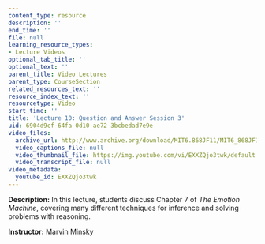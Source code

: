 ```yaml
---
content_type: resource
description: ''
end_time: ''
file: null
learning_resource_types:
- Lecture Videos
optional_tab_title: ''
optional_text: ''
parent_title: Video Lectures
parent_type: CourseSection
related_resources_text: ''
resource_index_text: ''
resourcetype: Video
start_time: ''
title: 'Lecture 10: Question and Answer Session 3'
uid: 6904d9cf-64fa-0d10-ae72-3bcbedad7e9e
video_files:
  archive_url: http://www.archive.org/download/MIT6.868JF11/MIT6_868JF11_lec10_300k.mp4
  video_captions_file: null
  video_thumbnail_file: https://img.youtube.com/vi/EXXZQjo3twk/default.jpg
  video_transcript_file: null
video_metadata:
  youtube_id: EXXZQjo3twk
---
```


**Description:** In this lecture, students discuss Chapter 7 of _The Emotion Machine_, covering many different techniques for inference and solving problems with reasoning.

**Instructor:** Marvin Minsky
